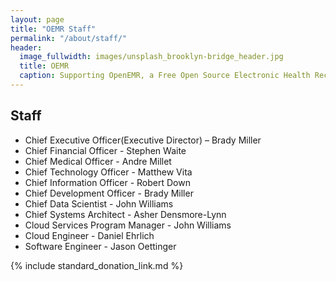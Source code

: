 ```yaml
---
layout: page
title: "OEMR Staff"
permalink: "/about/staff/"
header:
  image_fullwidth: images/unsplash_brooklyn-bridge_header.jpg
  title: OEMR
  caption: Supporting OpenEMR, a Free Open Source Electronic Health Record
---
```


## Staff
* Chief Executive Officer(Executive Director) – Brady Miller
* Chief Financial Officer - Stephen Waite
* Chief Medical Officer - Andre Millet
* Chief Technology Officer - Matthew Vita
* Chief Information Officer - Robert Down
* Chief Development Officer - Brady Miller
* Chief Data Scientist - John Williams
* Chief Systems Architect - Asher Densmore-Lynn
* Cloud Services Program Manager - John Williams
* Cloud Engineer - Daniel Ehrlich
* Software Engineer - Jason Oettinger

{% include standard_donation_link.md %}

